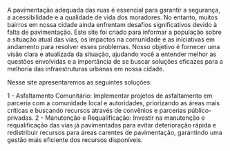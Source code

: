 A pavimentação adequada das ruas é essencial para garantir a segurança, a acessibilidade e a qualidade de vida dos moradores. No entanto, muitos bairros em nossa cidade ainda enfrentam desafios significativos devido à falta de pavimentação. Este site foi criado para informar a população sobre a situação atual das vias, os impactos na comunidade e as iniciativas em andamento para resolver esses problemas. Nosso objetivo é fornecer uma visão clara e atualizada da situação, ajudando você a entender melhor as questões envolvidas e a importância de se buscar soluções eficazes para a melhoria das infraestruturas urbanas em nossa cidade.

Nesse site apresentaremos as seguintes soluções:

1 - Asfaltamento Comunitário: Implementar projetos de asfaltamento em parceria com a comunidade local e autoridades, priorizando as áreas mais críticas e buscando recursos através de convênios e parcerias público-privadas. 2 - Manutenção e Requalificação: Investir na manutenção e requalificação das vias já pavimentadas para evitar deterioração rápida e redistribuir recursos para áreas carentes de pavimentação, garantindo uma gestão mais eficiente dos recursos disponíveis.
